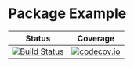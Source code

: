 # Package Example

| Status | Coverage |
| :----: | :----: |
| [![Build Status](https://travis-ci.org/tlienart/Ex.jl.svg?branch=master)](https://travis-ci.org/tlienart/Ex.jl) | [![codecov.io](http://codecov.io/github/tlienart/Ex.jl/coverage.svg?branch=master)](http://codecov.io/github/tlienart/Ex.jl?branch=master) |

